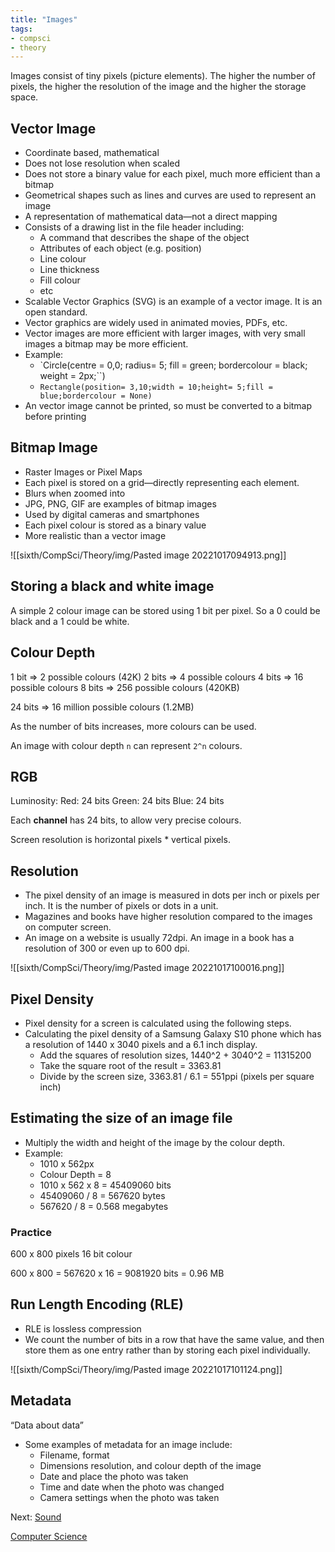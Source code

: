 ```yaml
---
title: "Images"
tags:
- compsci
- theory
---
```


Images consist of tiny pixels (picture elements). The higher the number of pixels, the higher the resolution of the image and the higher the storage space.

## Vector Image
- Coordinate based, mathematical
- Does not lose resolution when scaled
- Does not store a binary value for each pixel, much more efficient than a bitmap
- Geometrical shapes such as lines and curves are used to represent an image
- A representation of mathematical data—not a direct mapping
- Consists of a drawing list in the file header including:
	- A command that describes the shape of the object
	- Attributes of each object (e.g. position)
	- Line colour
	- Line thickness
	- Fill colour
	- etc
- Scalable Vector Graphics (SVG) is an example of a vector image. It is an open standard.
- Vector graphics are widely used in animated movies, PDFs, etc.
- Vector images are more efficient with larger images, with very small images a bitmap may be more efficient.
- Example:
	- `Circle(centre = 0,0; radius= 5; fill = green; bordercolour = black; weight = 2px;``)
	- `Rectangle(position= 3,10;width = 10;height= 5;fill = blue;bordercolour = None)`
- An vector image cannot be printed, so must be converted to a bitmap before printing


## Bitmap Image
- Raster Images or Pixel Maps
- Each pixel is stored on a grid—directly representing each element.
- Blurs when zoomed into
- JPG, PNG, GIF are examples of bitmap images
- Used by digital cameras and smartphones
- Each pixel colour is stored as a binary value
- More realistic than a vector image


![[sixth/CompSci/Theory/img/Pasted image 20221017094913.png]]

## Storing a black and white image

A simple 2 colour image can be stored using 1 bit per pixel. So a 0 could be black and a 1 could be white.

## Colour Depth

1 bit => 2 possible colours (42K)
2 bits => 4 possible colours
4 bits => 16 possible colours
8 bits => 256 possible colours (420KB)

24 bits => 16 million possible colours (1.2MB)

As the number of bits increases, more colours can be used.

An image with colour depth `n` can represent `2^n` colours.

## RGB

Luminosity: 
Red: 24 bits
Green: 24 bits
Blue: 24 bits

Each **channel** has 24 bits, to allow very precise colours.

Screen resolution is horizontal pixels * vertical pixels.

## Resolution
- The pixel density of an image is measured in dots per inch or pixels per inch. It is the number of pixels or dots in a unit.
- Magazines and books have higher resolution compared to the images on computer screen.
- An image on a website is usually 72dpi. An image in a book has a resolution of 300 or even up to 600 dpi.

![[sixth/CompSci/Theory/img/Pasted image 20221017100016.png]]

## Pixel Density
- Pixel density for a screen is calculated using the following steps.
- Calculating the pixel density of a Samsung Galaxy S10 phone which has a resolution of 1440 x 3040 pixels and a 6.1 inch display.
	- Add the squares of resolution sizes, 1440^2 + 3040^2 = 11315200
	- Take the square root of the result = 3363.81
	- Divide by the screen size, 3363.81 / 6.1 = 551ppi (pixels per square inch)

## Estimating the size of an image file
- Multiply the width and height of the image by the colour depth.
- Example:
	- 1010 x 562px
	- Colour Depth = 8
	- 1010 x 562 x 8 = 45409060 bits
	- 45409060 / 8 = 567620 bytes
	- 567620 / 8 = 0.568 megabytes

### Practice
600 x 800 pixels
16 bit colour

 600 x 800 = 567620
 x 16 = 9081920 bits
 = 0.96 MB


## Run Length Encoding (RLE)
- RLE is lossless compression
- We count the number of bits in a row that have the same value, and then store them as one entry rather than by storing each pixel individually. 

![[sixth/CompSci/Theory/img/Pasted image 20221017101124.png]]

## Metadata
“Data about data”

- Some examples of metadata for an image include:
	- Filename, format
	- Dimensions resolution, and colour depth of the image
	- Date and place the photo was taken
	- Time and date when the photo was changed
	- Camera settings when the photo was taken

Next: [Sound](sixth/CompSci/Theory/Sound)

[Computer Science](/ComputerScience)